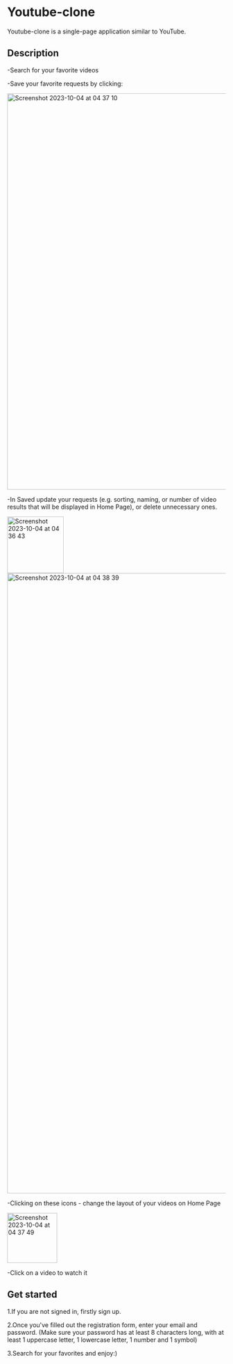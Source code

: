 # Youtube-clone

Youtube-clone is a single-page application similar to YouTube.

## Description

-Search for your favorite videos

-Save your favorite requests by clicking:

<div>
    <img width="911" alt="Screenshot 2023-10-04 at 04 37 10" src="https://github.com/ReshNikita/Youtube-clone/assets/122251467/004a4d3b-96cb-4376-8802-c2f4a1225385">
</div>

-In Saved update your requests (e.g. sorting, naming, or number of video results that will be displayed in Home Page), or delete unnecessary ones.

<div>
  <img width="130" alt="Screenshot 2023-10-04 at 04 36 43" src="https://github.com/ReshNikita/Youtube-clone/assets/122251467/d873d579-18fd-4383-b108-965bee9d0545">
  <img width="1426" alt="Screenshot 2023-10-04 at 04 38 39" src="https://github.com/ReshNikita/Youtube-clone/assets/122251467/11409ede-be75-4d7f-85a3-c7c5fe8d7e70">
</div>

-Clicking on these icons - change the layout of your videos on Home Page

<div>
    <img width="115" alt="Screenshot 2023-10-04 at 04 37 49" src="https://github.com/ReshNikita/Youtube-clone/assets/122251467/a0a12f23-3de6-4677-ace9-ae998d294194">
</div>

-Click on a video to watch it

## Get started

1.If you are not signed in, firstly sign up.

2.Once you've filled out the registration form, enter your email and password.
(Make sure your password has at least 8 characters long, with at least 1 uppercase letter, 1 lowercase letter, 1 number and 1 symbol)

3.Search for your favorites and enjoy:)
